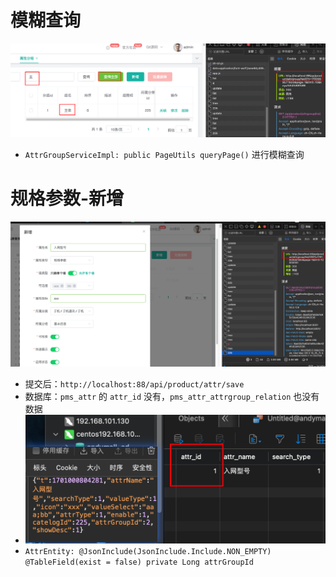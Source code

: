# 模糊查询

![](BEFORE/附件/Pasted%20image%2020231126195358.png)[](BEFORE/附件/Pasted%20image%2020231126195325.png)
- `AttrGroupServiceImpl: public PageUtils queryPage()` 进行模糊查询

# 规格参数-新增

![](BEFORE/附件/Pasted%20image%2020231126201314.png)

- 提交后：`http://localhost:88/api/product/attr/save`
- 数据库：`pms_attr` 的 `attr_id` 没有，`pms_attr_attrgroup_relation` 也没有数据
- ![](BEFORE/附件/Pasted%20image%2020231126201918.png)
- `AttrEntity: @JsonInclude(JsonInclude.Include.NON_EMPTY) @TableField(exist = false) private Long attrGroupId`